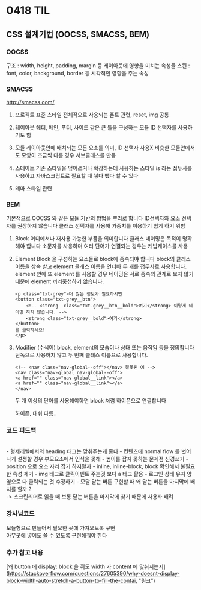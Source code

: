 # 0418 TIL

## CSS 설계기법 (OOCSS, SMACSS, BEM)

### **OOCSS**

구조 : width, height, padding, margin 등 레이아웃에 영향을 미치는 속성들
스킨 : font, color, background, border 등 시각적인 영향을 주는 속성

### **SMACSS**

http://smacss.com/

1. 프로젝트 표준 스타일
   전체적으로 사용되는 폰트 관련, reset, img 공통

2. 레이아웃
   헤더, 메인, 푸터, 사이드 같은 큰 틀을 구성하는 모듈
   ID 선택자를 사용하기도 함

3. 모듈
   레이아웃안에 배치되는 모든 요소를 의미, ID 선택자 사용X
   비슷한 모듈안에서도 모양이 조금씩 다를 경우 서브클래스를 만듬

4. 스테이트
   기존 스타일을 덮어쓰거나 확장하는데 사용하는 스타일
   is 라는 접두사를 사용하고 자바스크립트로 필요할 때 넣다 뺐다 할 수 있다

5. 테마
   스타일 관련

### **BEM**

기본적으로 OOCSS 와 같은 모듈 기반의 방법을 뿌리로 합니다
ID선택자와 요소 선택자를 권장하지 않습니다
클래스 선택자를 사용해 가중치를 이용하기 쉽게 하기 위함

1. Block
   어디에서나 재사용 가능한 부품을 의미합니다
   클래스 네이밍은 목적이 명확해야 합니다
   소문자를 사용하며 여러 단어가 연결되는 경우는 케밥케이스를 사용

2. Element
   Block 을 구성하는 요소들로 block에 종속되야 합니다
   block의 클래스 이름을 상속 받고 element 클래스 이름을 언더바 두 개를 접두사로 사용합니다.
   element 안에 또 element 를 사용할 경우 네이밍은 서로 종속의 관계로 보지 않기 때문에 element 끼리중첩하기 않습니다.

   ```
   <p class="txt-grey">더 많은 정보가 필요하시면
   <button class="txt-grey__btn">
       <!-- <strong  class="txt-grey__btn__bold">여기</strong> 이렇게 네이밍 하지 않습니다. -->
       <strong class="txt-grey__bold">여기</strong>
   </button>
   를 클릭하세요!
   </p>
   ```

3. Modifier (수식어)
   block, element의 모습이나 상태 또는 움직임 등을 정의합니다
   단독으로 사용하지 않고 두 번째 클래스 이름으로 사용합니다.

   ```
   <!-- <nav class="nav-global--off"></nav> 잘못된 예 -->
   <nav class="nav-global nav-global--off">
   <a href="" class="nav-global__link"></a>
   <a href="" class="nav-global__link"></a>
   </nav>
   ```

   두 개 이상의 단어를 사용해야하면 block 처럼 하이픈으로 연결합니다

   하이픈, 대쉬 다름..

### **코드 피드백**

<br>
- 형제레벨에서의 heading 태그는 맞춰주는게 좋다 
- 컨텐츠에 normal flow 를 벗어나게 설정할 경우 부모요소에서 인식을 못해
- 높이를 잡지 못하는 문제점 신경쓰기
- position 으로 요소 자리 잡기 하지말자
- inline, inline-block, block 확인해서 불필요한 속성 제거
- img 태그로 클릭이벤트 주는것 보다 a 태그 활용
- 로그인 상태 유지 양옆으로 다 클릭되는 것 수정하기
- 모달 닫는 버튼 구현할 때 왜 닫는 버튼을 마지막에 배치를 할까 ?<br>
-> 스크린리더로 읽을 때 보통 닫는 버튼을 마지막에 찾기 때문에 사용자 배려

### **강사님코드**

모듈형으로 만들어서 필요한 곳에 가져오도록 구현<br>
아무곳에 넣어도 쓸 수 있도록 구현해줘야 한다

### **추가 참고 내용**

[왜 button 에 display: block 을 줘도 width 가 content 에 맞춰지는지]
(https://stackoverflow.com/questions/27605390/why-doesnt-display-block-width-auto-stretch-a-button-to-fill-the-contai, "링크")
